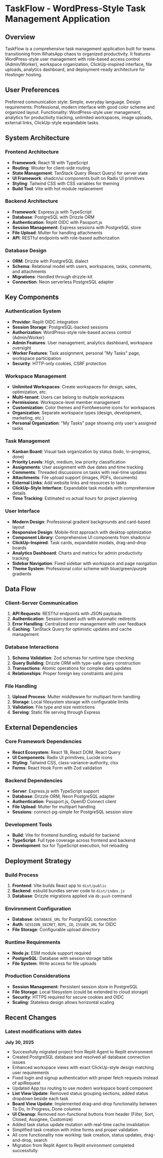 # TaskFlow - WordPress-Style Task Management Application

## Overview

TaskFlow is a comprehensive task management application built for teams transitioning from WhatsApp chaos to organized productivity. It features WordPress-style user management with role-based access control (Admin/Worker), workspace organization, ClickUp-inspired interface, file uploads, analytics dashboard, and deployment-ready architecture for Hostinger hosting.

## User Preferences

Preferred communication style: Simple, everyday language.
Design requirements: Professional, modern interface with good color scheme and organized layout.
Functionality: WordPress-style user management, analytics for productivity tracking, unlimited workspaces, image uploads, external links, ClickUp-style expandable tasks.

## System Architecture

### Frontend Architecture
- **Framework**: React 18 with TypeScript
- **Routing**: Wouter for client-side routing
- **State Management**: TanStack Query (React Query) for server state
- **UI Framework**: shadcn/ui components built on Radix UI primitives
- **Styling**: Tailwind CSS with CSS variables for theming
- **Build Tool**: Vite with hot module replacement

### Backend Architecture
- **Framework**: Express.js with TypeScript
- **Database**: PostgreSQL with Drizzle ORM
- **Authentication**: Replit OIDC with Passport.js
- **Session Management**: Express sessions with PostgreSQL store
- **File Upload**: Multer for handling attachments
- **API**: RESTful endpoints with role-based authorization

### Database Design
- **ORM**: Drizzle with PostgreSQL dialect
- **Schema**: Relational model with users, workspaces, tasks, comments, and attachments
- **Migrations**: Handled through drizzle-kit
- **Connection**: Neon serverless PostgreSQL adapter

## Key Components

### Authentication System
- **Provider**: Replit OIDC integration
- **Session Storage**: PostgreSQL-backed sessions
- **Authorization**: WordPress-style role-based access control (Admin/Worker)
- **Admin Features**: User management, analytics dashboard, workspace oversight
- **Worker Features**: Task assignment, personal "My Tasks" page, workspace participation
- **Security**: HTTP-only cookies, CSRF protection

### Workspace Management
- **Unlimited Workspaces**: Create workspaces for design, sales, optimization, etc.
- **Multi-tenant**: Users can belong to multiple workspaces
- **Permissions**: Workspace-level member management
- **Customization**: Color themes and FontAwesome icons for workspaces
- **Organization**: Separate workspace types (design, development, marketing, etc.)
- **Personal Organization**: "My Tasks" page showing only user's assigned tasks

### Task Management
- **Kanban Board**: Visual task organization by status (todo, in-progress, done)
- **Priority Levels**: High, medium, low priority classification
- **Assignments**: User assignment with due dates and time tracking
- **Comments**: Threaded discussions on tasks with real-time updates
- **Attachments**: File upload support (images, PDFs, documents)
- **External Links**: Add website links and resources to tasks
- **ClickUp-Style Interface**: Expandable task modals with comprehensive details
- **Time Tracking**: Estimated vs actual hours for project planning

### User Interface
- **Modern Design**: Professional gradient backgrounds and card-based layout
- **Responsive Design**: Mobile-first approach with desktop optimization
- **Component Library**: Comprehensive UI components from shadcn/ui
- **ClickUp-Inspired**: Task cards, expandable modals, drag-and-drop boards
- **Analytics Dashboard**: Charts and metrics for admin productivity tracking
- **Sidebar Navigation**: Fixed sidebar with workspace and page navigation
- **Theme System**: Professional color scheme with blue/green/purple gradients

## Data Flow

### Client-Server Communication
1. **API Requests**: RESTful endpoints with JSON payloads
2. **Authentication**: Session-based auth with automatic redirects
3. **Error Handling**: Centralized error management with user feedback
4. **Caching**: TanStack Query for optimistic updates and cache management

### Database Interactions
1. **Schema Validation**: Zod schemas for runtime type checking
2. **Query Building**: Drizzle ORM with type-safe query construction
3. **Transactions**: Atomic operations for complex data updates
4. **Relationships**: Proper foreign key constraints and joins

### File Handling
1. **Upload Process**: Multer middleware for multipart form handling
2. **Storage**: Local filesystem storage with configurable limits
3. **Validation**: File type and size restrictions
4. **Serving**: Static file serving through Express

## External Dependencies

### Core Framework Dependencies
- **React Ecosystem**: React 18, React DOM, React Query
- **UI Components**: Radix UI primitives, Lucide icons
- **Styling**: Tailwind CSS, class-variance-authority, clsx
- **Forms**: React Hook Form with Zod validation

### Backend Dependencies
- **Server**: Express.js with TypeScript support
- **Database**: Drizzle ORM, Neon PostgreSQL adapter
- **Authentication**: Passport.js, OpenID Connect client
- **File Upload**: Multer for multipart handling
- **Sessions**: connect-pg-simple for PostgreSQL session store

### Development Tools
- **Build**: Vite for frontend bundling, esbuild for backend
- **TypeScript**: Full type coverage across frontend and backend
- **Development**: tsx for TypeScript execution, hot reloading

## Deployment Strategy

### Build Process
1. **Frontend**: Vite builds React app to `dist/public`
2. **Backend**: esbuild bundles server code to `dist/index.js`
3. **Database**: Drizzle migrations applied via `db:push` command

### Environment Configuration
- **Database**: `DATABASE_URL` for PostgreSQL connection
- **Auth**: `SESSION_SECRET`, `REPL_ID`, `ISSUER_URL` for OIDC
- **File Storage**: Configurable upload directory

### Runtime Requirements
- **Node.js**: ESM module support required
- **PostgreSQL**: Database with session storage table
- **File System**: Write access for file uploads

### Production Considerations
- **Session Management**: Persistent session store in PostgreSQL
- **File Storage**: Local filesystem (could be extended to cloud storage)
- **Security**: HTTPS required for secure cookies and OIDC
- **Scaling**: Stateless design allows horizontal scaling

## Recent Changes

### Latest modifications with dates

**July 30, 2025**
- Successfully migrated project from Replit Agent to Replit environment
- Created PostgreSQL database and resolved all database connection issues
- Enhanced workspace views with exact ClickUp-style design matching user requirements
- Fixed login and signup authentication with proper fetch requests instead of apiRequest
- Updated App.tsx routing to use modern workspace board component
- **List View Update**: Removed status grouping sections, added status dropdown beside each task
- **Board View Update**: Implemented drag-and-drop functionality between To Do, In Progress, Done columns
- **UI Cleanup**: Removed non-functional buttons from header (Filter, Sort, Closed, Assignee, Customize)
- Added task status update mutation with real-time cache invalidation
- Simplified task creation with inline forms and proper validation
- All core functionality now working: task creation, status updates, drag-and-drop, search
- Migration from Replit Agent to Replit environment completed successfully